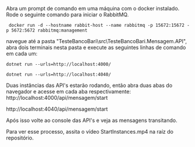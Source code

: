 Abra um prompt de comando em uma máquina com o docker instalado.
Rode o seguinte comando para iniciar o RabbitMQ.
```
 docker run -d --hostname rabbit-host --name rabbitmq -p 15672:15672 -p 5672:5672 rabbitmq:management
```

navegue até a pasta "TesteBancoBari\src\TesteBancoBari.Mensagem.API", abra dois terminais nesta pasta e execute as seguintes linhas de comando em cada um:

```
dotnet run --urls=http://localhost:4000/
```

```
dotnet run --urls=http://localhost:4040/
```

Duas instâncias das API's estarão rodando, então abra duas abas do navegador e acesse em cada aba respectivamente:
http://localhost:4000/api/mensagem/start

http://localhost:4040/api/mensagem/start

Após isso volte ao console das API's e veja as mensagens transitando.

Para ver esse processo, assita o vídeo StartInstances.mp4 na raíz do repositório.